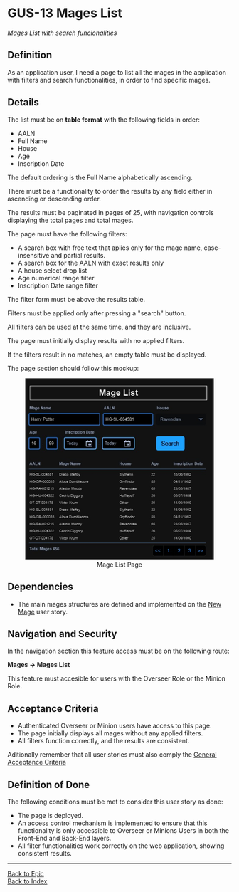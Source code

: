 # GUS-13 Mages List
_Mages List with search funcionalities_

## Definition
As an application user, I need a page to list all the mages in the application with filters and search functionalities, in order to find specific mages.

## Details

The list must be on **table format** with the following fields in order:
* AALN
* Full Name
* House
* Age
* Inscription Date

The default ordering is the Full Name alphabetically ascending.

There must be a functionality to order the results by any field either in ascending or descending order.

The results must be paginated in pages of 25, with navigation controls displaying the total pages and total mages.

The page must have the following filters:
* A search box with free text that aplies only for the mage name, case-insensitive and partial results.
* A search box for the AALN with exact results only
* A house select drop list 
* Age numerical range filter
* Inscription Date range filter

The filter form must be above the results table.

Filters must be applied only after pressing a "search" button.

All filters can be used at the same time, and they are inclusive.

The page must initially display results with no applied filters.

If the filters result in no matches, an empty table must be displayed.

The page section should follow this mockup:

<figure align="center">
<img src="../assets/MageList.jpg" alt="Mage List Page" title="Mage List Page" width="800"> 
<figcaption>Mage List Page</figcaption>
</figure>

## Dependencies

* The main mages structures are defined and implemented on the [New Mage](GUS-12-New-Mage.md) user story.


## Navigation and Security
In the navigation section this feature access must be on the following route:

**Mages -> Mages List**

This feature must accesible for users with the Overseer Role or the Minion Role.

## Acceptance Criteria
* Authenticated Overseer or Minion users have access to this page.
* The page initially displays all mages without any applied filters.
* All filters function correctly, and the results are consistent.

Aditionally remember that all user stories must also comply the [General Acceptance Criteria](../generalAcceptanceCriteria.md)

## Definition of Done
The following conditions must be met to consider this user story as done:
* The page is deployed.
* An access control mechanism is implemented to ensure that this functionality is only accessible to Overseer or Minions Users in both the Front-End and Back-End layers.
* All filter functionalities work correctly on the web application, showing consistent results.

---
[Back to Epic](GEP-03-Mages.md) <br>
[Back to Index](../../README.md)

